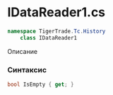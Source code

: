 
# IDataReader1.cs
```csharp
namespace TigerTrade.Tc.History  
    class IDataReader1
```

Описание

### Синтаксис
```csharp
bool IsEmpty { get; }
```
